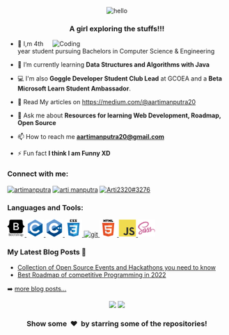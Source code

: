 <p align="center">
  <img width="1000px" height="200px" src="readme.gif" alt="hello">
</p>
<h3 align="center">A girl exploring the stuffs!!!</h3>

  <img align="right" alt="Coding" width="400" src="https://cdn.dribbble.com/users/2646423/screenshots/5507196/computer.gif">

- 🏫 I,m 4th year student pursuing Bachelors in Computer Science & Engineering 
- 🌱 I’m currently learning **Data Structures and Algorithms with Java**
- 💻 I'm also **Goggle Developer Student Club Lead** at GCOEA and a **Beta Microsoft Learn Student Ambassador**.

- 📝 Read My articles on https://medium.com/@aartimanputra20

- 💬 Ask me about **Resources for learning Web Development, Roadmap, Open Source**

- 📫 How to reach me **aartimanputra20@gmail.com**

- ⚡ Fun fact **I think I am Funny XD**

<h3 align="left">Connect with me:</h3>
<p align="left">
<a href="https://twitter.com/artimanputra" target="blank"><img align="center" src="https://raw.githubusercontent.com/rahuldkjain/github-profile-readme-generator/master/src/images/icons/Social/twitter.svg" alt="artimanputra" height="30" width="40" /></a>
<a href="https://linkedin.com/in/arti manputra" target="blank"><img align="center" src="https://raw.githubusercontent.com/rahuldkjain/github-profile-readme-generator/master/src/images/icons/Social/linked-in-alt.svg" alt="arti manputra" height="30" width="40" /></a>
<a href="https://discord.gg/Arti2320#3276" target="blank"><img align="center" src="https://raw.githubusercontent.com/rahuldkjain/github-profile-readme-generator/master/src/images/icons/Social/discord.svg" alt="Arti2320#3276" height="30" width="40" /></a>
</p>

<h3 align="left">Languages and Tools:</h3>
<p align="left"> <a href="https://getbootstrap.com" target="_blank"> <img src="https://raw.githubusercontent.com/devicons/devicon/master/icons/bootstrap/bootstrap-plain-wordmark.svg" alt="bootstrap" width="40" height="40"/> </a> <a href="https://www.cprogramming.com/" target="_blank"> <img src="https://raw.githubusercontent.com/devicons/devicon/master/icons/c/c-original.svg" alt="c" width="40" height="40"/> </a> <a href="https://www.w3schools.com/cpp/" target="_blank"> <img src="https://raw.githubusercontent.com/devicons/devicon/master/icons/cplusplus/cplusplus-original.svg" alt="cplusplus" width="40" height="40"/> </a> <a href="https://www.w3schools.com/css/" target="_blank"> <img src="https://raw.githubusercontent.com/devicons/devicon/master/icons/css3/css3-original-wordmark.svg" alt="css3" width="40" height="40"/> </a> <a href="https://git-scm.com/" target="_blank"> <img src="https://www.vectorlogo.zone/logos/git-scm/git-scm-icon.svg" alt="git" width="40" height="40"/> </a> <a href="https://www.w3.org/html/" target="_blank"> <img src="https://raw.githubusercontent.com/devicons/devicon/master/icons/html5/html5-original-wordmark.svg" alt="html5" width="40" height="40"/> </a> <a href="https://developer.mozilla.org/en-US/docs/Web/JavaScript" target="_blank"> <img src="https://raw.githubusercontent.com/devicons/devicon/master/icons/javascript/javascript-original.svg" alt="javascript" width="40" height="40"/> </a> <a href="https://sass-lang.com" target="_blank"> <img src="https://raw.githubusercontent.com/devicons/devicon/master/icons/sass/sass-original.svg" alt="sass" width="40" height="40"/> </a> </p>

### My Latest Blog Posts 🌱
<!-- BLOG-POST-LIST:START -->
- [Collection of Open Source Events and Hackathons you need to know](https://medium.com/@aartimanputra20/collection-of-open-source-events-and-hackathons-you-need-to-know-3115b0a23d5b)
- [Best Roadmap of competitive Programming in 2022](https://medium.com/@aartimanputra20/roadmap-of-competitive-programming-1e6354561b53)
<!-- BLOG-POST-LIST:END -->
➡️ [more blog posts...](https://medium.com/@aartimanputra20)
</td>
<td valign="top" width="50%">

<p align="center">
  <img width="48%" src="https://github-readme-stats.vercel.app/api?username=artimanputra&show_icons=true&theme=jolly" />
  <img width="48%" src="https://github-readme-streak-stats.herokuapp.com/?user=artimanputra&theme=jolly" />
</p>

<h3 align="center">Show some &nbsp;❤️&nbsp; by starring some of the repositories!</h3>



 
